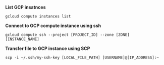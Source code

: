 **List GCP insatnces**

`gcloud compute instances list`

**Connect to GCP compute instance using ssh**

 `gcloud compute ssh --project [PROJECT_ID] --zone [ZONE] [INSTANCE_NAME]`

**Transfer file to GCP instance using SCP**

`scp -i ~/.ssh/my-ssh-key [LOCAL_FILE_PATH] [USERNAME]@[IP_ADDRESS]:~`

